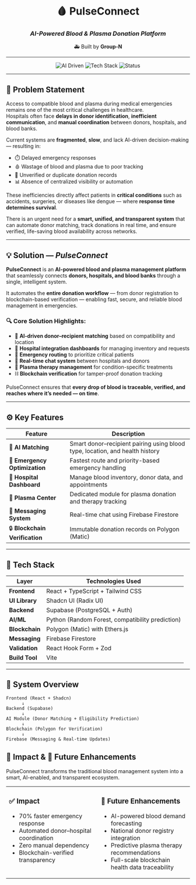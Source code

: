 <div align="center">

# 🩸 **PulseConnect**
### _AI-Powered Blood & Plasma Donation Platform_  
🚑 Built by **Group-N**  

---

![AI Driven](https://img.shields.io/badge/AI%20Driven-Yes-blue?style=flat-square)
![Tech Stack](https://img.shields.io/badge/Tech%20Stack-React%20%7C%20Supabase%20%7C%20Blockchain%20%7C%20AI-brightgreen?style=flat-square)
![Status](https://img.shields.io/badge/Status-Active-orange?style=flat-square)

---

</div>

## 🚨 Problem Statement

Access to compatible blood and plasma during medical emergencies remains one of the most critical challenges in healthcare.  
Hospitals often face **delays in donor identification**, **inefficient communication**, and **manual coordination** between donors, hospitals, and blood banks.  

Current systems are **fragmented**, **slow**, and lack AI-driven decision-making — resulting in:  
- ⏱️ Delayed emergency responses  
- 🩸 Wastage of blood and plasma due to poor tracking  
- 🧾 Unverified or duplicate donation records  
- 📊 Absence of centralized visibility or automation  

These inefficiencies directly affect patients in **critical conditions** such as accidents, surgeries, or diseases like dengue — where **response time determines survival**.  

There is an urgent need for a **smart, unified, and transparent system** that can automate donor matching, track donations in real time, and ensure verified, life-saving blood availability across networks.

---

## 💡 Solution — *PulseConnect*

**PulseConnect** is an **AI-powered blood and plasma management platform** that seamlessly connects **donors, hospitals, and blood banks** through a single, intelligent system.  

It automates the **entire donation workflow** — from donor registration to blockchain-based verification — enabling fast, secure, and reliable blood management in emergencies.

### 🔍 Core Solution Highlights:
- 🤖 **AI-driven donor–recipient matching** based on compatibility and location  
- 🏥 **Hospital integration dashboards** for managing inventory and requests  
- 🚨 **Emergency routing** to prioritize critical patients  
- 💬 **Real-time chat system** between hospitals and donors  
- 💉 **Plasma therapy management** for condition-specific treatments  
- ⛓️ **Blockchain verification** for tamper-proof donation tracking  

PulseConnect ensures that **every drop of blood is traceable, verified, and reaches where it’s needed — on time**.

---

## ⚙️ Key Features

| Feature | Description |
|----------|-------------|
| 🧬 **AI Matching** | Smart donor–recipient pairing using blood type, location, and health history |
| 🚦 **Emergency Optimization** | Fastest route and priority-based emergency handling |
| 🏥 **Hospital Dashboard** | Manage blood inventory, donor data, and appointments |
| 💉 **Plasma Center** | Dedicated module for plasma donation and therapy tracking |
| 💬 **Messaging System** | Real-time chat using Firebase Firestore |
| 🔒 **Blockchain Verification** | Immutable donation records on Polygon (Matic) |

---

## 🧠 Tech Stack

| Layer | Technologies Used |
|-------|-------------------|
| **Frontend** | React + TypeScript + Tailwind CSS |
| **UI Library** | Shadcn UI (Radix UI) |
| **Backend** | Supabase (PostgreSQL + Auth) |
| **AI/ML** | Python (Random Forest, compatibility prediction) |
| **Blockchain** | Polygon (Matic) with Ethers.js |
| **Messaging** | Firebase Firestore |
| **Validation** | React Hook Form + Zod |
| **Build Tool** | Vite |

---

## 🧩 System Overview

```plaintext
Frontend (React + Shadcn)
      ↓
Backend (Supabase)
      ↓
AI Module (Donor Matching + Eligibility Prediction)
      ↓
Blockchain (Polygon for Verification)
      ↓
Firebase (Messaging & Real-time Updates)
```

## 🚀 Impact & 🔮 Future Enhancements

PulseConnect transforms the traditional blood management system into a smart, AI-enabled, and transparent ecosystem.  

<table>
<tr>
<td valign="top" width="50%">

### ✅ Impact
- 70% faster emergency response  
- Automated donor–hospital coordination  
- Zero manual dependency  
- Blockchain-verified transparency  

</td>
<td valign="top" width="50%">

### 🔧 Future Enhancements
- AI-powered blood demand forecasting  
- National donor registry integration  
- Predictive plasma therapy recommendations  
- Full-scale blockchain health data traceability  

</td>
</tr>
</table>



